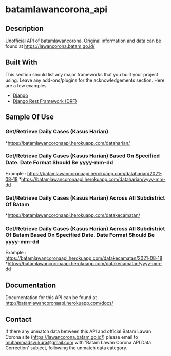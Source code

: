 # batamlawancorona_api

## Description
Unofficial API of batamlawancorona. Original information and data can be found at https://lawancorona.batam.go.id/

## Built With

This section should list any major frameworks that you built your project using. Leave any add-ons/plugins for the acknowledgements section. Here are a few examples.
* [Django](https://www.djangoproject.com/)
* [Django Rest Framework (DRF)](https://www.django-rest-framework.org/)

## Sample Of Use

### Get/Retrieve Daily Cases (Kasus Harian)
*https://batamlawancoronaapi.herokuapp.com/dataharian/

### Get/Retrieve Daily Cases (Kasus Harian) Based On Specified Date. Date Format Should Be yyyy-mm-dd
Example : https://batamlawancoronaapi.herokuapp.com/dataharian/2021-08-18
*https://batamlawancoronaapi.herokuapp.com/dataharian/yyyy-mm-dd

### Get/Retrieve Daily Cases (Kasus Harian) Across All Subdistrict Of Batam
*https://batamlawancoronaapi.herokuapp.com/datakecamatan/

### Get/Retrieve Daily Cases (Kasus Harian) Across All Subdistrict Of Batam Based On Specified Date. Date Format Should Be yyyy-mm-dd
Example : https://batamlawancoronaapi.herokuapp.com/datakecamatan/2021-08-18
*https://batamlawancoronaapi.herokuapp.com/datakecamatan/yyyy-mm-dd

## Documentation
Documentation for this API can be found at http://batamlawancoronaapi.herokuapp.com/docs/

## Contact
If there any unmatch data between this API and official Batam Lawan Corona site (https://lawancorona.batam.go.id/) please email to muhammadsyukura@gmail.com with 'Batam Lawan Corona API Data Correction' subject, following the unmatch data category.

